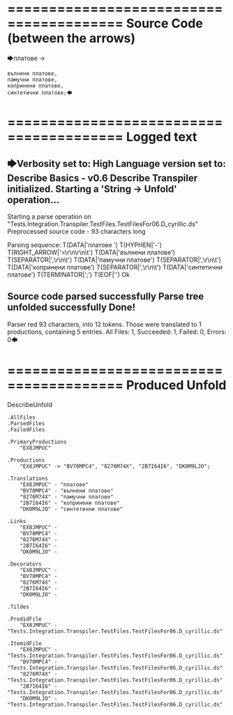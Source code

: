 ========================================
Source Code (between the arrows)
========================================

🡆платове ->

	вълнени платове,
	памучни платове,
	копринени платове,
	синтетични платове;🡄

========================================
Logged text
========================================

🡆Verbosity set to: High
Language version set to: Describe Basics - v0.6
Describe Transpiler initialized.
Starting a 'String -> Unfold' operation...
------------------------
Starting a parse operation on "Tests.Integration.Transpiler.TestFiles.TestFilesFor06.D_cyrillic.ds"
Preprocessed source code - 93 characters long

Parsing sequence: T(DATA|'платове ') T(HYPHEN|'-') T(RIGHT_ARROW|'>\r\n\r\n\t') T(DATA|'вълнени платове') T(SEPARATOR|',\r\n\t') T(DATA|'памучни платове') T(SEPARATOR|',\r\n\t') T(DATA|'копринени платове') T(SEPARATOR|',\r\n\t') T(DATA|'синтетични платове') T(TERMINATOR|';') T(EOF|'<EOF>') Ok

Source code parsed successfully
Parse tree unfolded successfully
Done!
------------------------
Parser red 93 characters, into 12 tokens.
Those were translated to 1 productions, containing 5 entries.
All Files: 1, Succeeded: 1, Failed: 0, Errors: 0🡄

========================================
Produced Unfold
========================================

DescribeUnfold

    .AllFiles
    .ParsedFiles
    .FailedFiles

    .PrimaryProductions
        "EX8JMPUC" 

    .Productions
        "EX8JMPUC" -> "BV70MPC4", "8276M74X", "2B7I64I6", "DK0M9LJO";

    .Translations
        "EX8JMPUC" - "платове"
        "BV70MPC4" - "вълнени платове"
        "8276M74X" - "памучни платове"
        "2B7I64I6" - "копринени платове"
        "DK0M9LJO" - "синтетични платове"

    .Links
        "EX8JMPUC" - 
        "BV70MPC4" - 
        "8276M74X" - 
        "2B7I64I6" - 
        "DK0M9LJO" - 

    .Decorators
        "EX8JMPUC" - 
        "BV70MPC4" - 
        "8276M74X" - 
        "2B7I64I6" - 
        "DK0M9LJO" - 

    .Tildes

    .ProdidFile
        "EX8JMPUC" - "Tests.Integration.Transpiler.TestFiles.TestFilesFor06.D_cyrillic.ds"

    .ItemidFile
        "EX8JMPUC" - "Tests.Integration.Transpiler.TestFiles.TestFilesFor06.D_cyrillic.ds"
        "BV70MPC4" - "Tests.Integration.Transpiler.TestFiles.TestFilesFor06.D_cyrillic.ds"
        "8276M74X" - "Tests.Integration.Transpiler.TestFiles.TestFilesFor06.D_cyrillic.ds"
        "2B7I64I6" - "Tests.Integration.Transpiler.TestFiles.TestFilesFor06.D_cyrillic.ds"
        "DK0M9LJO" - "Tests.Integration.Transpiler.TestFiles.TestFilesFor06.D_cyrillic.ds"


